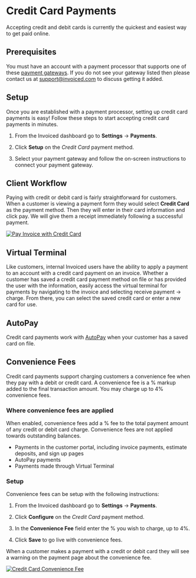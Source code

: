 # Credit Card Payments

Accepting credit and debit cards is currently the quickest and easiest way to get paid online.

## Prerequisites

You must have an account with a payment processor that supports one of these [payment gateways](gateways). If you do not see your gateway listed then please contact us at [support@invoiced.com](mailto:support@invoiced.com) to discuss getting it added.

## Setup

Once you are established with a payment processor, setting up credit card payments is easy! Follow these steps to start accepting credit card payments in minutes.

1. From the Invoiced dashboard go to **Settings** &rarr; **Payments**.

2. Click **Setup** on the *Credit Card* payment method.

3. Select your payment gateway and follow the on-screen instructions to connect your payment gateway.

## Client Workflow

Paying with credit or debit card is fairly straightforward for customers. When a customer is viewing a payment form they would select **Credit Card** as the payment method. Then they will enter in their card information and click pay. We will give them a receipt immediately following a successful payment.

[![Pay Invoice with Credit Card](/docs/img/pay-invoice-credit-card.png)](/docs/img/pay-invoice-credit-card.png)

## Virtual Terminal

Like customers, internal Invoiced users have the ability to apply a payment to an account with a credit card payment on an invoice. Whether a customer has saved a credit card payment method on file or has provided the user with the information, easily access the virtual terminal for payments by navigating to the invoice and selecting receive payment -> charge. From there, you can select the saved credit card or enter a new card for use.

## AutoPay

Credit card payments work with [AutoPay](/resources/docs/payments/autopay) when your customer has a saved card on file.

## Convenience Fees

Credit card payments support charging customers a convenience fee when they pay with a debit or credit card. A convenience fee is a % markup added to the final transaction amount. You may charge up to 4% convenience fees.

### Where convenience fees are applied
When enabled, convenience fees add a % fee to the total payment amount of any credit or debit card charge. Convenience fees are not applied towards outstanding balances.
- Payments in the customer portal, including invoice payments, estimate deposits, and sign up pages
- AutoPay payments
- Payments made through Virtual Terminal

### Setup

Convenience fees can be setup with the following instructions:

1. From the Invoiced dashboard go to **Settings** &rarr; **Payments**.

2. Click **Configure** on the *Credit Card* payment method.

3. In the **Convenience Fee** field enter the % you wish to charge, up to 4%.

4. Click **Save** to go live with convenience fees.

When a customer makes a payment with a credit or debit card they will see a warning on the payment page about the convenience fee.

[![Credit Card Convenience Fee](/docs/img/credit-card-convenience-fee.png)](/docs/img/credit-card-convenience-fee.png)